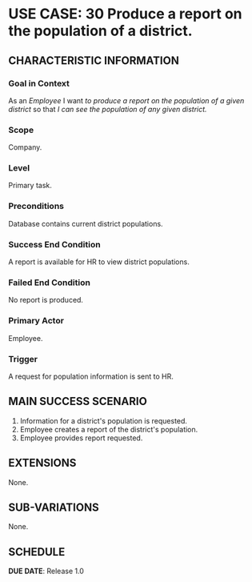 # USE CASE: 30 Produce a report on the population of a district.

## CHARACTERISTIC INFORMATION

### Goal in Context

As an *Employee* I want *to produce a report on the population of a given district* so that *I can see the population of any given district.*

### Scope

Company.

### Level

Primary task.

### Preconditions

Database contains current district populations.

### Success End Condition

A report is available for HR to view district populations.

### Failed End Condition

No report is produced.

### Primary Actor

Employee.

### Trigger

A request for population information is sent to HR.

## MAIN SUCCESS SCENARIO

1. Information for a district's population is requested.
2. Employee creates a report of the district's population.
3. Employee provides report requested.

## EXTENSIONS

None.

## SUB-VARIATIONS

None.

## SCHEDULE

**DUE DATE**: Release 1.0
